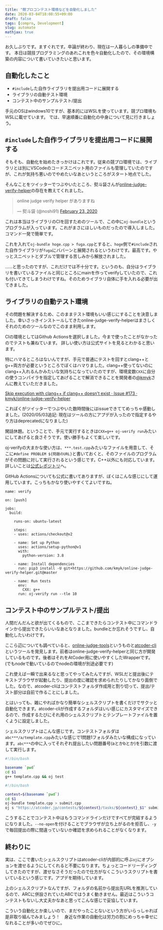 ```yaml
---
title: "競プロコンテスト環境などを自動化しました"
date: 2020-03-04T18:08:55+09:00
draft: false
tags: [compro, Development]
slug: automate
mathjax: true
---
```


お久しぶりです。ますぐれです。卒論が終わり、現在は一人暮らしの準備中です。
本日は競技プログラミングのあれこれを色々自動化したので、その環境構築の内容について書いていきたいと思います。

## 自動化したこと
* `#include`した自作ライブラリを提出用コードに展開する
* ライブラリの自動テスト環境
* コンテスト中のサンプルテスト/提出

手元のOSはwindows10ですが、基本的にはWSLを使っています。競プロ環境もWSLに載せています。
では、早速順番に自動化の中身について見に行きましょう。

## `#include`した自作ライブラリを提出用コードに展開する
そもそも、自動化を始めたきっかけはこれです。従来の競プロ環境では、ライブラリとは別にVSCodeのコードスニペット用のファイルも管理していたのですが、これが気持ち悪いのでやめたいなあというところがスタート地点でした。

そんなことをツイッターでつぶやいたところ、熨斗袋さんが[online-judge-verify-helper](https://github.com/kmyk/online-judge-verify-helper)の存在を教えてくれました。

<blockquote class="twitter-tweet" data-cards="hidden" data-partner="tweetdeck"><p lang="ja" dir="ltr">online judge verify helper がありますね</p>&mdash; 熨斗袋 (@noshi91) <a href="https://twitter.com/noshi91/status/1231465966837518336?ref_src=twsrc%5Etfw">February 23, 2020</a></blockquote>
<script async src="https://platform.twitter.com/widgets.js" charset="utf-8"></script>

これは本当はライブラリのCIを回すためのツールで、この中に`oj-bundle`というプログラムが入っています。これがまさにほしいものだったので導入しました。コマンド一発で簡単です。

これを入れて`oj-bundle hoge.cpp > fuga.cpp`とすると、`hoge`側で`#include`された自作ライブラリが`fuga`にババーンと展開されるというわけです。最高です。やっとスニペットとダブルで管理する苦しみから解放されました。

……と思ったのですが、これだけでは不十分です。というのも、自分はライブラリを書いているファイルと同じところにmainを作ってverifyしていたので、これも付いてきてしまうわけですね。そのためライブラリ自体に手を入れる必要が出てきました。

## ライブラリの自動テスト環境
その問題を解決するため、このままテスト環境もいい感じにすることを決意しました。幸いさっきインストールしてきたonline-judge-verify-helperはまさしくそれのためのツールなのでこのまま利用します。

CIの環境としてはGithub Actionsを選択しました。今まで使ったことがなかったのでテストも兼ねています。
詳しい使い方は公式サイトを見るとわかると思います。

特にハマるところはないんですが、手元で普通にテストを回すとclang++とg++両方が必要というところでぼくはハマりました。clang++使ってないのにclang++入れるんかみたいな気持ちになっていたのですが、環境変数`CXX`に自分の使うコンパイラを指定してあげることで解消できることを開発者の[@kmyk](https://github.com/kmyk)さんに教えていただきました。

[Skip execution with clang++ if clang++ doesn't exist · Issue #173 · kmyk/online-judge-verify-helper](https://github.com/kmyk/online-judge-verify-helper/issues/173)

これぼくがツイッターでつぶやいた数時間後にはissueできててめっちゃ感動しました。(2020/05/03追記: 現在はツールの方にアプデが入ったので指定するやり方はdeprecatedになりました)

閑話休題。ということで、手元で実行するときは`CXX=g++ oj-verify run`みたいにしてあげると良さそうです。使い勝手もよくて楽しいです。

oj-verifyの大まかな使い方は、`***.test.cpp`みたいなファイルを用意して、そこに`#define PROBLEM ${問題のURL}`と書いておくと、そのファイルのプログラムがその問題に対して実行されるという感じです。C++以外にも対応しています。詳しいことは[公式レポジトリ](https://github.com/kmyk/online-judge-verify-helper)へ。

GitHub Actionsについても公式に書いてありますが、ぼくはこんな感じにして運用しています。こっちもかなり使いやすくてよいですね。
```
name: verify

on: [push]

jobs:
  build:

    runs-on: ubuntu-latest

    steps:
    - uses: actions/checkout@v2

    - name: Set up Python
      uses: actions/setup-python@v1
      with:
        python-version: 3.8

    - name: Install dependencies
      run: pip3 install -U git+https://github.com/kmyk/online-judge-verify-helper.git@master

    - name: Run tests
      env:
        CXX: g++
      run: oj-verify run --tle 10
```

## コンテスト中のサンプルテスト/提出
人間だんだんと欲が出てくるもので、ここまできたらコンテスト中にコマンドラインから提出できたらいいなあとなりました。bundleとか忘れそうですし、自動化したいわけです。

ここら辺についても調べていると、[online-judge-tools](https://github.com/kmyk/online-judge-tools)というものと[atcoder-cli](https://github.com/Tatamo/atcoder-cli)というツールを発見します。前者はonline-judge-verify-helperと同じ方が開発しているものです。後者はそれをAtCoder用に使いやすくしたWrapperです。(でもnodeで動いているのでnodeの環境が別途必要です)

これ使えば一瞬で出来るなと思ってやってみたんですが、WSLだと提出後にテキストブラウザが起動したり、提出の度に確認を求められたりしてかなり面倒でした。なので、atcoder-cliはコンテストフォルダ作成用と割り切って、提出/テスト部分は自前で作ることにしました。

とはいっても、雑にやればかなり簡単なシェルスクリプトを書くだけでサクッと自動化できます。atcoder-cliが作成するフォルダはいい感じにカスタマイズできるので、作成するたびにそれ用のシェルスクリプトとテンプレートファイルを置くように設定しました。

シェルスクリプトはこんな感じです。コンテストフォルダは`abc***/a/template.cpp`みたいな感じで1問題1フォルダみたいな構成になっています。`abc***`の中に入ってそれぞれ提出したい問題番号(aとかbとか)を引数に渡して実行します。

```test.sh
#!/bin/bash

basename `pwd`
cd $1
g++ template.cpp && oj test
```

```submit.sh
#!/bin/bash

contest=$(basename `pwd`)
cd $1
oj-bundle template.cpp > submit.cpp
oj s "https://atcoder.jp/contests/${contest}/tasks/${contest}_$1" submit.cpp --no-open -y
```

こうすることでコンテスト中はもうコマンドラインだけですべてが完結するようになりました。`--no-open`を付けることでブラウザが立ち上がるのを拒否し、`-y`で毎回提出の際に間違っていないか確認を求められることがなくなります。

## 終わりに
実は、ここで書いたシェルスクリプトはatcoder-cliが内部的に呼ぶ`oj`にオプションを渡せるようにしてくれると不要になります。ちょっとコードリーディングしてきたのですが、渡せなさそうだったので仕方がなくこういうスクリプトを書いているという感じです。アプデを期待しています。

上のシェルスクリプトなんですが、フォルダの名前から提出先URLを推測しているので、ARCに併設されていたABCではうまく動きません。最近はこういうコンテストもないし大丈夫かなあと思ってこんな感じで妥協しています。

こういう自動化とか楽しいので、まだやったことないという方がいらっしゃれば是非取り組んでみましょう！　身近な作業の自動化は労力の割にめっちゃ幸せになれることが多いのでぜひに。

